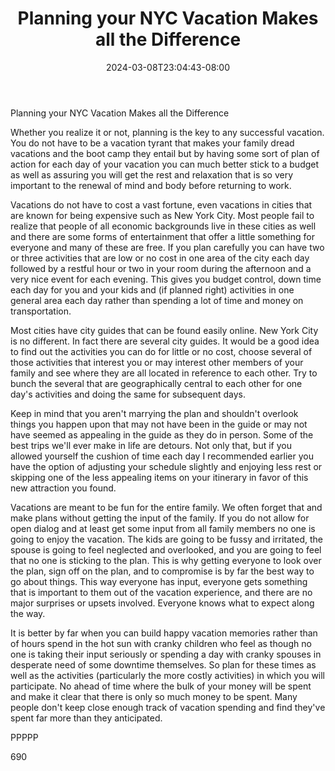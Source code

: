﻿---
title: "Planning your NYC Vacation Makes all the Difference"
date: 2024-03-08T23:04:43-08:00
description: "Text Tips for Web Success"
featured_image: "/images/Text.jpg"
tags: ["Text"]
---

Planning your NYC Vacation Makes all the Difference

Whether you realize it or not, planning is the key to any successful vacation. You do not have to be a vacation tyrant that makes your family dread vacations and the boot camp they entail but by having some sort of plan of action for each day of your vacation you can much better stick to a budget as well as assuring you will get the rest and relaxation that is so very important to the renewal of mind and body before returning to work. 

Vacations do not have to cost a vast fortune, even vacations in cities that are known for being expensive such as New York City. Most people fail to realize that people of all economic backgrounds live in these cities as well and there are some forms of entertainment that offer a little something for everyone and many of these are free. If you plan carefully you can have two or three activities that are low or no cost in one area of the city each day followed by a restful hour or two in your room during the afternoon and a very nice event for each evening. This gives you budget control, down time each day for you and your kids and (if planned right) activities in one general area each day rather than spending a lot of time and money on transportation. 

Most cities have city guides that can be found easily online. New York City is no different. In fact there are several city guides. It would be a good idea to find out the activities you can do for little or no cost, choose several of those activities that interest you or may interest other members of your family and see where they are all located in reference to each other. Try to bunch the several that are geographically central to each other for one day's activities and doing the same for subsequent days. 

Keep in mind that you aren't marrying the plan and shouldn't overlook things you happen upon that may not have been in the guide or may not have seemed as appealing in the guide as they do in person. Some of the best trips we'll ever make in life are detours. Not only that, but if you allowed yourself the cushion of time each day I recommended earlier you have the option of adjusting your schedule slightly and enjoying less rest or skipping one of the less appealing items on your itinerary in favor of this new attraction you found. 

Vacations are meant to be fun for the entire family. We often forget that and make plans without getting the input of the family. If you do not allow for open dialog and at least get some input from all family members no one is going to enjoy the vacation. The kids are going to be fussy and irritated, the spouse is going to feel neglected and overlooked, and you are going to feel that no one is sticking to the plan. This is why getting everyone to look over the plan, sign off on the plan, and to compromise is by far the best way to go about things. This way everyone has input, everyone gets something that is important to them out of the vacation experience, and there are no major surprises or upsets involved. Everyone knows what to expect along the way.

It is better by far when you can build happy vacation memories rather than of hours spend in the hot sun with cranky children who feel as though no one is taking their input seriously or spending a day with cranky spouses in desperate need of some downtime themselves. So plan for these times as well as the activities (particularly the more costly activities) in which you will participate. No ahead of time where the bulk of your money will be spent and make it clear that there is only so much money to be spent. Many people don't keep close enough track of vacation spending and find they've spent far more than they anticipated.

PPPPP

690

